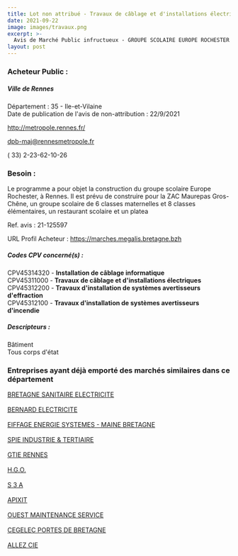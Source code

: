 ```yaml
---
title: Lot non attribué - Travaux de câblage et d'installations électriques + autres travaux
date: 2021-09-22
image: images/travaux.png
excerpt: >-
  Avis de Marché Public infructueux - GROUPE SCOLAIRE EUROPE ROCHESTER - CONSTRUCTION
layout: post
---
```


### Acheteur Public :
##### Ville de Rennes
Département : 35 - Ile-et-Vilaine<br/>
Date de publication de l'avis de non-attribution : 22/9/2021


http://metropole.rennes.fr/

dpb-maj@rennesmetropole.fr

( 33) 2-23-62-10-26
### Besoin :

Le programme a pour objet la construction du groupe scolaire Europe Rochester, à Rennes. Il est prévu de construire pour la ZAC Maurepas Gros-Chêne, un groupe scolaire de 6 classes maternelles et 8 classes élémentaires, un restaurant scolaire et un platea

Ref. avis : 21-125597

URL Profil Acheteur : https://marches.megalis.bretagne.bzh

##### Codes CPV concerné(s) :
CPV45314320 - **Installation de câblage informatique** <br/>
CPV45311000 - **Travaux de câblage et d'installations électriques** <br/>
CPV45312200 - **Travaux d'installation de systèmes avertisseurs d'effraction** <br/>
CPV45312100 - **Travaux d'installation de systèmes avertisseurs d'incendie** <br/>

##### Descripteurs :
Bâtiment <br/>
Tous corps d'état <br/>

### Entreprises ayant déjà emporté des marchés similaires dans ce département
<a href="/entreprise-547/siren-327788584">BRETAGNE SANITAIRE ELECTRICITE</a><br/><br/>
<a href="/entreprise-552/siren-381459825">BERNARD ELECTRICITE</a><br/><br/>
<a href="/entreprise-553/siren-388772105">EIFFAGE ENERGIE SYSTEMES - MAINE BRETAGNE</a><br/><br/>
<a href="/entreprise-561/siren-440055861">SPIE INDUSTRIE & TERTIAIRE</a><br/><br/>
<a href="/entreprise-562/siren-443975933">GTIE RENNES</a><br/><br/>
<a href="/entreprise-566/siren-491040796">H.G.O.</a><br/><br/>
<a href="/entreprise-568/siren-509041653">S 3 A</a><br/><br/>
<a href="/entreprise-571/siren-529753147">APIXIT</a><br/><br/>
<a href="/entreprise-572/siren-535258669">OUEST MAINTENANCE SERVICE</a><br/><br/>
<a href="/entreprise-572/siren-537916231">CEGELEC PORTES DE BRETAGNE</a><br/><br/>
<a href="/entreprise-572/siren-572201549">ALLEZ CIE</a><br/><br/>
